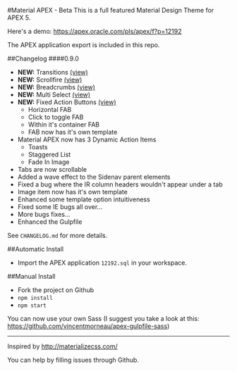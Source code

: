 #Material APEX - Beta
This is a full featured Material Design Theme for APEX 5.

Here's a demo: https://apex.oracle.com/pls/apex/f?p=12192

The APEX application export is included in this repo.

##Changelog
####0.9.0
- **NEW:** Transitions [(view)](https://apex.oracle.com/pls/apex/f?p=12192:43)
- **NEW:** Scrollfire [(view)](https://apex.oracle.com/pls/apex/f?p=12192:44)
- **NEW:** Breadcrumbs [(view)](https://apex.oracle.com/pls/apex/f?p=12192:42)
- **NEW:** Multi Select [(view)](https://apex.oracle.com/pls/apex/f?p=12192:25)
- **NEW:** Fixed Action Buttons [(view)](https://apex.oracle.com/pls/apex/f?p=12192:21)
    - Horizontal FAB
    - Click to toggle FAB
    - Within it's container FAB
    - FAB now has it's own template
- Material APEX now has 3 Dynamic Action Items
    - Toasts
    - Staggered List
    - Fade In Image
- Tabs are now scrollable
- Added a wave effect to the Sidenav parent elements
- Fixed a bug where the IR column headers wouldn't appear under a tab
- Image item now has it's own template
- Enhanced some template option intuitiveness
- Fixed some IE bugs all over...
- More bugs fixes...
- Enhanced the Gulpfile

See `CHANGELOG.md` for more details.

##Automatic Install
- Import the APEX application ```12192.sql``` in your workspace.

##Manual Install
- Fork the project on Github
- `npm install`
- `npm start`

You can now use your own Sass (I suggest you take a look at this: https://github.com/vincentmorneau/apex-gulpfile-sass)

---

Inspired by http://materializecss.com/  

You can help by filling issues through Github.
